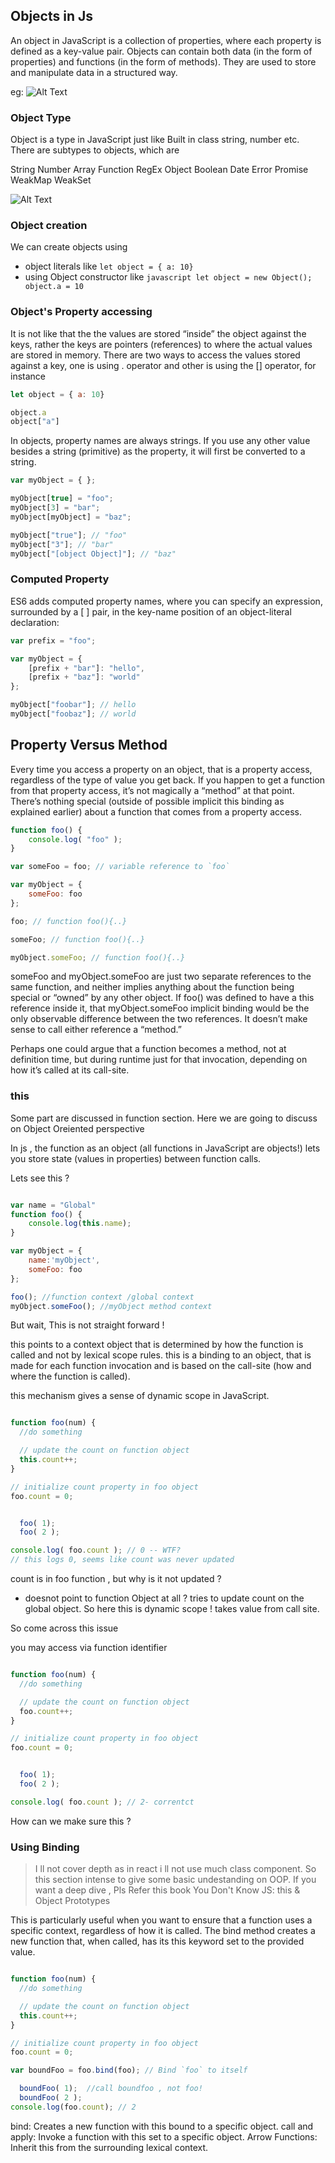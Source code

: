 ## Objects in Js ##
An object in JavaScript is a collection of properties, where each property is defined as a key-value pair. Objects can contain both data (in the form of properties) and functions (in the form of methods). They are used to store and manipulate data in a structured way.

eg:
![Alt Text](asset/obj2.jpg)


### Object Type ###
Object is a type in JavaScript just like Built in class string, number etc. There are subtypes to objects, which are

String
Number
Array
Function
RegEx
Object
Boolean
Date
Error
Promise
WeakMap
WeakSet



![Alt Text](asset/Object.gif)

### Object creation  ###
We can create objects using
- object literals like ```let object = { a: 10} ```
- using Object constructor like ```javascript let object = new Object(); object.a = 10```

### Object's Property accessing  ###
It is not like that the the values are stored “inside” the object against the keys, rather the keys are pointers (references) to where the actual values are stored in memory.
There are two ways to access the values stored against a key, one is using . operator and other is using the [] operator, for instance

```javascript repl+
let object = { a: 10}

object.a 
object["a"]
```

In objects, property names are always strings. If you use any other value besides a string (primitive) as the property,
it will first be converted to a string.

```javascript repl+
var myObject = { };

myObject[true] = "foo";
myObject[3] = "bar";
myObject[myObject] = "baz";

myObject["true"]; // "foo"
myObject["3"]; // "bar"
myObject["[object Object]"]; // "baz"
```

### Computed Property ### 

ES6 adds computed property names, where you can specify an expression, surrounded by a [ ] pair, in the key-name position of an object-literal declaration:

```javascript repl+
var prefix = "foo";

var myObject = {
    [prefix + "bar"]: "hello",
    [prefix + "baz"]: "world"
};

myObject["foobar"]; // hello
myObject["foobaz"]; // world

```

## Property Versus Method ##

Every time you access a property on an object, that is a property access, regardless of the type of value you get back. If you happen to get a function from that property access, it’s not magically a “method” at that point. There’s nothing special (outside of possible implicit this binding as explained earlier) about a function that comes from a property access.

```javascript repl+
function foo() {
    console.log( "foo" );
}

var someFoo = foo; // variable reference to `foo`

var myObject = {
    someFoo: foo
};

foo; // function foo(){..}

someFoo; // function foo(){..}

myObject.someFoo; // function foo(){..}

```

someFoo and myObject.someFoo are just two separate references to the same function, and neither implies anything about the function being special or “owned” by any other object. If foo() was defined to have a this reference inside it, that myObject.someFoo implicit binding would be the only observable difference between the two references. It doesn’t make sense to call either reference a “method.”

Perhaps one could argue that a function becomes a method, not at definition time, but during runtime just for that invocation, depending on how it’s called at its call-site.

### this  ###
Some part are discussed in function section. Here we are going to discuss on Object Oreiented perspective

In js , the function as an object (all functions in JavaScript are objects!) lets you store state (values in properties) between function calls.

Lets see this ?

``` javascript repl+

var name = "Global"
function foo() {
    console.log(this.name);
}

var myObject = {
    name:'myObject',
    someFoo: foo
};

foo(); //function context /global context
myObject.someFoo(); //myObject method context 

```

But wait, This is not straight forward !

this points to a context object that is determined by how the function is called and not by lexical scope rules.
this is a binding to an object, that is made for each function invocation and is based on the call-site (how and where the function is called).

this mechanism gives a sense of dynamic scope in JavaScript.

``` javascript repl+

function foo(num) {
  //do something

  // update the count on function object
  this.count++;
}

// initialize count property in foo object
foo.count = 0;


  foo( 1);
  foo( 2 );

console.log( foo.count ); // 0 -- WTF?
// this logs 0, seems like count was never updated

```

count is in foo function , but why is it not updated ?
- doesnot point to function Object at all ?  tries to update count on the global object.
  So here this is dynamic scope ! takes value from call site.

So come across this issue

you may  access via function identifier

``` javascript repl+

function foo(num) {
  //do something

  // update the count on function object
  foo.count++;
}

// initialize count property in foo object
foo.count = 0;


  foo( 1);
  foo( 2 );

console.log( foo.count ); // 2- correntct

```
How can we make sure this ?

### Using Binding ###
>I ll not cover depth as in react i ll not use much class component. So this section intense to give some basic undestanding
on OOP. If you want a deep dive , Pls Refer this book You Don't Know JS: this & Object Prototypes

This is particularly useful when you want to ensure that a function uses a specific context, regardless of how it is called.
The bind method creates a new function that, when called, has its this keyword set to the provided value.

``` javascript repl+

function foo(num) {
  //do something

  // update the count on function object
  this.count++;
}

// initialize count property in foo object
foo.count = 0;

var boundFoo = foo.bind(foo); // Bind `foo` to itself

  boundFoo( 1);  //call boundfoo , not foo!
  boundFoo( 2 );
console.log(foo.count); // 2

```

bind: Creates a new function with this bound to a specific object.
call and apply: Invoke a function with this set to a specific object.
Arrow Functions: Inherit this from the surrounding lexical context.
